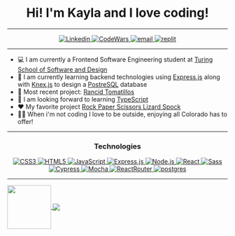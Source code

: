 <h1 align="center">Hi! I'm Kayla and I love coding!</h1>

***

<p align="center">
  <a href="https://www.linkedin.com/in/kayla-durrett/">
    <img
      alt="Linkedin"
      src="https://img.shields.io/badge/linkedin-%230077B5.svg?style=for-the-badge&logo=linkedin&logoColor=white"
    />
  </a>
  <a href="https://www.codewars.com/users/krdurrett">
    <img
      alt="CodeWars"
      src="https://img.shields.io/badge/Codewars-B1361E?style=for-the-badge&logo=codewars&logoColor=grey"
    />
  </a>
  <a href="mailto:kayla.durrett@gmail.com">
    <img
      alt="email"
      src="https://img.shields.io/badge/Gmail-D14836?style=for-the-badge&logo=gmail&logoColor=white"
    />
  </a>
  <a href="https://replit.com/@kdurrett">
    <img
      alt="replit"
      src="https://img.shields.io/badge/Repl.it-%230D101E.svg?style=for-the-badge&logo=replit&logoColor=white"
    />
  </a>
</p>

***

- 💻  I am currently a Frontend Software Engineering student at [Turing School of Software and Design](https://turing.edu/)
- 🌱  I am currently learning backend technologies using [Express.js](https://expressjs.com/) along with [Knex.js](https://knexjs.org/) to design a [PostreSQL](https://www.postgresql.org/) database
- 👯  Most recent project: [Rancid Tomatillos](https://github.com/krdurrett/Rancid-Tomatillos)
- 🤔  I am looking forward to learning [TypeScript](https://www.typescriptlang.org/)
- ❤️  My favorite project [Rock Paper Scissors Lizard Spock](https://github.com/krdurrett/Rock-Paper-Scissors)
- 🧗‍♀️  When i'm not coding I love to be outside, enjoying all Colorado has to offer!

***

<h3 align="center">Technologies</h3>
<p align="center">
  <a href="https://css-tricks.com/">
    <img
      alt="CSS3"
      src="https://img.shields.io/badge/css3-%231572B6.svg?style=for-the-badge&logo=css3&logoColor=white"
    />
  </a>
  <a href="https://html.com/html5/">
    <img
      alt="HTML5"
      src="https://img.shields.io/badge/html5-%23E34F26.svg?style=for-the-badge&logo=html5&logoColor=white"
    />
  </a>
  <a href="https://www.javascript.com/">
    <img
      alt="JavaScript"
      src="https://img.shields.io/badge/javascript-%23323330.svg?style=for-the-badge&logo=javascript&logoColor=%23F7DF1E"
    />
  </a>
  <a href="https://expressjs.com/">
    <img
      alt="Express.js"
      src="https://img.shields.io/badge/express.js-%23404d59.svg?style=for-the-badge&logo=express&logoColor=%2361DAFB"
    />
  </a>
  <a href="https://nodejs.org/en/">
    <img
      alt="Node.js"
      src="https://img.shields.io/badge/node.js-6DA55F?style=for-the-badge&logo=node.js&logoColor=white"
    />
  </a>
  <a href="https://reactjs.org/">
    <img
      alt="React"
      src="https://img.shields.io/badge/react-%2320232a.svg?style=for-the-badge&logo=react&logoColor=%2361DAFB"
    />
  </a>
  <a href="https://sass-lang.com/">
    <img
      alt="Sass"
      src="https://img.shields.io/badge/SASS-hotpink.svg?style=for-the-badge&logo=SASS&logoColor=white"
    />
  </a>
  <a href="https://www.cypress.io/">
    <img
      alt="Cypress"
      src="https://img.shields.io/badge/-cypress-%23E5E5E5?style=for-the-badge&logo=cypress&logoColor=058a5e"
    />
  </a>
  <a href="https://mochajs.org/">
    <img
      alt="Mocha"
      src="https://img.shields.io/badge/-mocha-%238D6748?style=for-the-badge&logo=mocha&logoColor=white"
    />
  </a>
  <a href="https://reactrouter.com/">
    <img
      alt="ReactRouter"
      src="https://img.shields.io/badge/React_Router-CA4245?style=for-the-badge&logo=react-router&logoColor=white"
    />
  </a>
  <a href="https://www.postgresql.org/">
    <img
      alt="postgres"
      src="https://img.shields.io/badge/postgres-%23316192.svg?style=for-the-badge&logo=postgresql&logoColor=white"
    />
  </a>
</p>

***

<a href="https://github.com/anuraghazra/github-readme-stats">
  <img align="center" height="100px" src="https://github-readme-stats.vercel.app/api?username=krdurrett&theme=synthwave" />
</a>
<a href="https://github.com/anuraghazra/github-readme-stats">
  <img align="center" src="https://github-readme-stats.vercel.app/api/top-langs/?username=krdurrett&layout=compact&theme=synthwave" />
</a>
